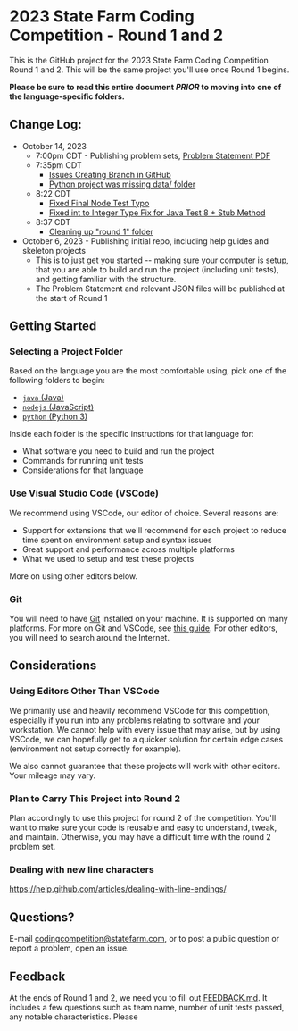 # 2023 State Farm Coding Competition - Round 1 and 2

This is the GitHub project for the 2023 State Farm Coding Competition Round 1 and 2. This will be the same project you'll use once Round 1 begins.


**Please be sure to read this entire document *PRIOR* to moving into one of the language-specific folders.**

## Change Log:

- October 14, 2023
    - 7:00pm CDT - Publishing problem sets, [Problem Statement PDF](ROUND_ONE_PROMPT.pdf)
    - 7:35pm CDT
      - [Issues Creating Branch in GitHub](https://github.com/StateFarmInsCodingCompetition/2023-StateFarm-CodingCompetition/issues/5)
      - [Python project was missing data/ folder](https://github.com/StateFarmInsCodingCompetition/2023-StateFarm-CodingCompetition/issues/7)
    - 8:22 CDT
      - [Fixed Final Node Test Typo](https://github.com/StateFarmInsCodingCompetition/2023-StateFarm-CodingCompetition/issues/3)
      - [Fixed int to Integer Type Fix for Java Test 8 + Stub Method](https://github.com/StateFarmInsCodingCompetition/2023-StateFarm-CodingCompetition/issues/4)
    - 8:37 CDT
      - [Cleaning up "round 1" folder ](https://github.com/StateFarmInsCodingCompetition/2023-StateFarm-CodingCompetition/issues/6)
- October 6, 2023 - Publishing initial repo, including help guides and skeleton projects
    - This is to just get you started -- making sure your computer is setup, that you are able to build and run the project (including unit tests), and getting familiar with the structure.
    - The Problem Statement and relevant JSON files will be published at the start of Round 1

## Getting Started

### Selecting a Project Folder

Based on the language you are the most comfortable using, pick one of the following folders to begin:

- [`java` (Java)](./java/)
- [`nodejs` (JavaScript)](./nodejs/)
- [`python` (Python 3)](./python/)

Inside each folder is the specific instructions for that language for:

- What software you need to build and run the project
- Commands for running unit tests
- Considerations for that language

### Use Visual Studio Code (VSCode)

We recommend using VSCode, our editor of choice. Several reasons are:

- Support for extensions that we'll recommend for each project to reduce time spent on environment setup and syntax issues
- Great support and performance across multiple platforms
- What we used to setup and test these projects

More on using other editors below.

### Git

You will need to have [Git](https://git-scm.com/downloads) installed on your machine. It is supported on many platforms. For more on Git and VSCode, see [this guide](https://code.visualstudio.com/docs/sourcecontrol/overview). For other editors, you will need to search around the Internet.

## Considerations

### Using Editors Other Than VSCode

We primarily use and heavily recommend VSCode for this competition, especially if you run into any problems relating to software and your workstation. We cannot help with every issue that may arise, but by using VSCode, we can hopefully get to a quicker solution for certain edge cases (environment not setup correctly for example).

We also cannot guarantee that these projects will work with other editors. Your mileage may vary.
### Plan to Carry This Project into Round 2

Plan accordingly to use this project for round 2 of the competition. You'll want to make sure your code is reusable and easy to understand, tweak, and maintain. Otherwise, you may have a difficult time with the round 2 problem set.

### Dealing with new line characters

https://help.github.com/articles/dealing-with-line-endings/

## Questions?

E-mail [codingcompetition@statefarm.com](mailto:codingcompetition@statefarm.com), or to post a public question or report a problem, open an issue.

## Feedback

At the ends of Round 1 and 2, we need you to fill out [FEEDBACK.md](./FEEDBACK.md). It includes a few questions such as team name, number of unit tests passed, any notable characteristics. Please 

